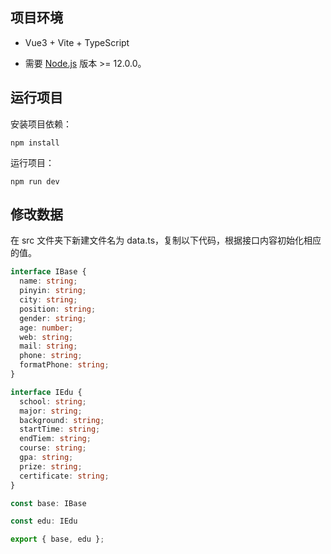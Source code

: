## 项目环境

- Vue3 + Vite + TypeScript

- 需要 [Node.js](https://nodejs.org/en/) 版本 >= 12.0.0。

## 运行项目

安装项目依赖：

```shell
npm install
```

运行项目：

```shell
npm run dev
```

## 修改数据

在 src 文件夹下新建文件名为 data.ts，复制以下代码，根据接口内容初始化相应的值。

```ts
interface IBase {
  name: string;
  pinyin: string;
  city: string;
  position: string;
  gender: string;
  age: number;
  web: string;
  mail: string;
  phone: string;
  formatPhone: string;
}

interface IEdu {
  school: string;
  major: string;
  background: string;
  startTime: string;
  endTiem: string;
  course: string;
  gpa: string;
  prize: string;
  certificate: string;
}

const base: IBase

const edu: IEdu

export { base, edu };
```



